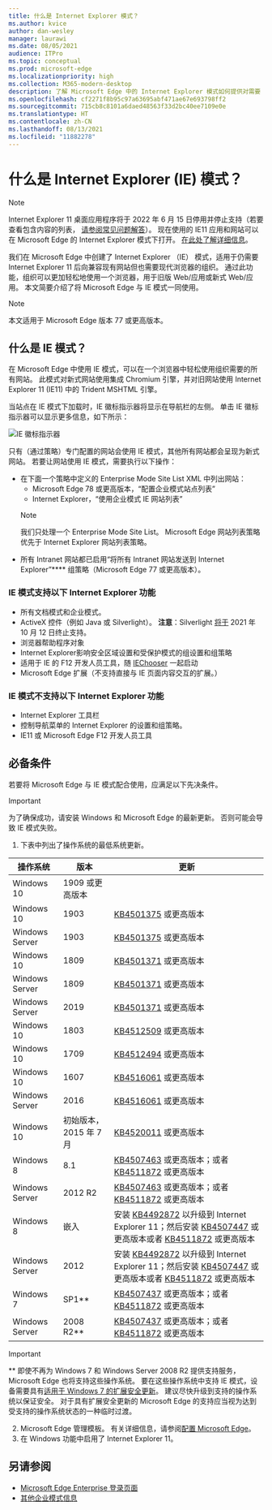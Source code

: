 ```yaml
---
title: 什么是 Internet Explorer 模式？
ms.author: kvice
author: dan-wesley
manager: laurawi
ms.date: 08/05/2021
audience: ITPro
ms.topic: conceptual
ms.prod: microsoft-edge
ms.localizationpriority: high
ms.collection: M365-modern-desktop
description: 了解 Microsoft Edge 中的 Internet Explorer 模式如何提供对需要 Internet Explorer 11 的网站的访问和新式网站的访问权限。
ms.openlocfilehash: cf2271f8b95c97a63695abf471ae67e693798ff2
ms.sourcegitcommit: 715cb8c8101a6daed48563f33d2bc40ee7109e0e
ms.translationtype: HT
ms.contentlocale: zh-CN
ms.lasthandoff: 08/13/2021
ms.locfileid: "11882278"
---
```

# <a name="what-is-internet-explorer-ie-mode"></a>什么是 Internet Explorer (IE) 模式？

>[!Note]
> Internet Explorer 11 桌面应用程序将于 2022 年 6 月 15 日停用并停止支持（若要查看包含内容的列表， [请参阅常见问题解答](https://techcommunity.microsoft.com/t5/windows-it-pro-blog/internet-explorer-11-desktop-app-retirement-faq/ba-p/2366549)）。 现在使用的 IE11 应用和网站可以在 Microsoft Edge 的 Internet Explorer 模式下打开。 [在此处了解详细信息](https://blogs.windows.com/windowsexperience/2021/05/19/the-future-of-internet-explorer-on-windows-10-is-in-microsoft-edge/)。

我们在 Microsoft Edge 中创建了 Internet Explorer （IE） 模式，适用于仍需要 Internet Explorer 11 后向兼容现有网站但也需要现代浏览器的组织。 通过此功能，组织可以更加轻松地使用一个浏览器，用于旧版 Web/应用或新式 Web/应用。 本文简要介绍了将 Microsoft Edge 与 IE 模式一同使用。

> [!NOTE]
> 本文适用于 Microsoft Edge 版本 77 或更高版本。

## <a name="what-is-ie-mode"></a>什么是 IE 模式？

在 Microsoft Edge 中使用 IE 模式，可以在一个浏览器中轻松使用组织需要的所有网站。 此模式对新式网站使用集成 Chromium 引擎，并对旧网站使用 Internet Explorer 11 (IE11) 中的 Trident MSHTML 引擎。

当站点在 IE 模式下加载时，IE 徽标指示器将显示在导航栏的左侧。 单击 IE 徽标指示器可以显示更多信息，如下所示：

  ![IE 徽标指示器](./media/ie-mode/ie-logo-indicator1.png)

只有（通过策略）专门配置的网站会使用 IE 模式，其他所有网站都会呈现为新式网站。 若要让网站使用 IE 模式，需要执行以下操作：

- 在下面一个策略中定义的 Enterprise Mode Site List XML 中列出网站：
  - Microsoft Edge 78 或更高版本，“配置企业模式站点列表”
  - Internet Explorer，“使用企业模式 IE 网站列表”
  > [!NOTE]
  > 我们只处理一个 Enterprise Mode Site List。 Microsoft Edge 网站列表策略优先于 Internet Explorer 网站列表策略。
- 所有 Intranet 网站都已启用“将所有 Intranet 网站发送到 Internet Explorer”**** 组策略（Microsoft Edge 77 或更高版本）。

### <a name="ie-mode-supports-the-following-internet-explorer-functionality"></a>IE 模式支持以下 Internet Explorer 功能

- 所有文档模式和企业模式。
- ActiveX 控件（例如 Java 或 Silverlight）。 **注意**：Silverlight [将于](https://support.microsoft.com/windows/silverlight-end-of-support-0a3be3c7-bead-e203-2dfd-74f0a64f1788) 2021 年 10 月 12 日终止支持。 
- 浏览器帮助程序对象 
- Internet Explorer影响安全区域设置和受保护模式的组设置和组策略
- 适用于 IE 的 F12 开发人员工具，随 [IEChooser](/deployedge/edge-ie-mode-faq#how-can-i-debug-my-legacy-application-while-using-ie-mode-on-microsoft-edge-) 一起启动
- Microsoft Edge 扩展（不支持直接与 IE 页面内容交互的扩展。）

### <a name="ie-mode-doesnt-support-the-following-internet-explorer-functionality"></a>IE 模式不支持以下 Internet Explorer 功能

- Internet Explorer 工具栏
- 控制导航菜单的 Internet Explorer 的设置和组策略。
- IE11 或 Microsoft Edge F12 开发人员工具

## <a name="prerequisites"></a>必备条件

若要将 Microsoft Edge 与 IE 模式配合使用，应满足以下先决条件。

> [!IMPORTANT]
> 为了确保成功，请安装 Windows 和 Microsoft Edge 的最新更新。 否则可能会导致 IE 模式失败。

1. 下表中列出了操作系统的最低系统更新。

 | 操作系统 | 版本       | 更新 |
 |------------------|---------------|---------|
 | Windows 10       | 1909 或更高版本 |         |
 | Windows 10       | 1903          | [KB4501375](https://support.microsoft.com/help/4501375/windows-10-update-kb4501375) 或更高版本 |
 | Windows Server   | 1903          | [KB4501375](https://support.microsoft.com/help/4501375/windows-10-update-kb4501375) 或更高版本 |
 | Windows 10       | 1809          | [KB4501371](https://support.microsoft.com/help/4501371/windows-10-update-kb4501371) 或更高版本 |
 | Windows Server   | 1809          | [KB4501371](https://support.microsoft.com/help/4501371/windows-10-update-kb4501371) 或更高版本 |
 | Windows Server   | 2019          | [KB4501371](https://support.microsoft.com/help/4501371/windows-10-update-kb4501371) 或更高版本 |
 | Windows 10       | 1803          | [KB4512509](https://support.microsoft.com/help/4512509/windows-10-update-kb4512509) 或更高版本 |
 | Windows 10       | 1709          | [KB4512494](https://support.microsoft.com/help/4512494/windows-10-update-kb4512494) 或更高版本 |
 | Windows 10       | 1607          | [KB4516061](https://support.microsoft.com/help/4516061/windows-10-update-kb4516061) 或更高版本 |
 | Windows Server   | 2016          | [KB4516061](https://support.microsoft.com/help/4516061/windows-10-update-kb4516061) 或更高版本 |
 | Windows 10       | 初始版本，2015 年 7 月 | [KB4520011](https://support.microsoft.com/help/4520011/windows-10-update-kb4520011) 或更高版本 |
 | Windows 8       | 8.1              | [KB4507463](https://support.microsoft.com/help/4507463/july-16-2019-kb4507463-os-build-preview-of-monthly-rollup) 或更高版本；或者 [KB4511872](https://support.microsoft.com/help/4511872/cumulative-security-update-for-internet-explorer) 或更高版本 |
 | Windows Server   | 2012 R2       | [KB4507463](https://support.microsoft.com/help/4507463/july-16-2019-kb4507463-os-build-preview-of-monthly-rollup) 或更高版本；或者 [KB4511872](https://support.microsoft.com/help/4511872/cumulative-security-update-for-internet-explorer) 或更高版本 |
 | Windows 8  | 嵌入            | 安装 [KB4492872](https://support.microsoft.com/help/4492872/update-for-internet-explorer-april-16-2019) 以升级到 Internet Explorer 11；然后安装 [KB4507447](https://support.microsoft.com/help/4507447/windows-server-2012-update-kb4507447) 或更高版本或者 [KB4511872](https://support.microsoft.com/help/4511872/cumulative-security-update-for-internet-explorer) 或更高版本 |
 | Windows Server   | 2012           | 安装 [KB4492872](https://support.microsoft.com/help/4492872/update-for-internet-explorer-april-16-2019) 以升级到 Internet Explorer 11；然后安装 [KB4507447](https://support.microsoft.com/help/4507447/windows-server-2012-update-kb4507447) 或更高版本或者 [KB4511872](https://support.microsoft.com/help/4511872/cumulative-security-update-for-internet-explorer) 或更高版本 |
 | Windows 7        |  SP1**        | [KB4507437](https://support.microsoft.com/help/4507437/windows-7-update-kb4507437) 或更高版本；或者 [KB4511872](https://support.microsoft.com/help/4511872/cumulative-security-update-for-internet-explorer) 或更高版本 |
 | Windows Server   |  2008 R2**    | [KB4507437](https://support.microsoft.com/help/4507437/windows-7-update-kb4507437) 或更高版本；或者 [KB4511872](https://support.microsoft.com/help/4511872/cumulative-security-update-for-internet-explorer) 或更高版本 |
  > [!IMPORTANT]
  > ** 即使不再为 Windows 7 和 Windows Server 2008 R2 提供支持服务，Microsoft Edge 也将支持这些操作系统。 要在这些操作系统中支持 IE 模式，设备需要具有[适用于 Windows 7 的扩展安全更新](https://support.microsoft.com/help/4527878/faq-about-extended-security-updates-for-windows-7)。 建议尽快升级到支持的操作系统以保证安全。 对于具有扩展安全更新的 Microsoft Edge 的支持应当视为达到受支持的操作系统状态的一种临时过渡。

2. Microsoft Edge 管理模板。 有关详细信息，请参阅[配置 Microsoft Edge](./configure-microsoft-edge.md)。
3. 在 Windows 功能中启用了 Internet Explorer 11。

## <a name="see-also"></a>另请参阅

- [Microsoft Edge Enterprise 登录页面](https://aka.ms/EdgeEnterprise)
- [其他企业模式信息](/internet-explorer/ie11-deploy-guide/enterprise-mode-overview-for-ie11)
